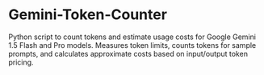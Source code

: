 # Gemini-Token-Counter
Python script to count tokens and estimate usage costs for Google Gemini 1.5 Flash and Pro models.   Measures token limits, counts tokens for sample prompts, and calculates approximate costs based on input/output token pricing.
